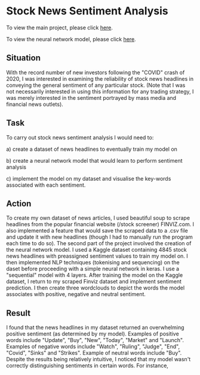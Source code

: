# Stock News Sentiment Analysis
To view the main project, please click [here](https://nbviewer.jupyter.org/github/tanyadyne/Stock_News_Sentiment_Analysis/blob/main/News_Sentiment_Analysis/Scraping_News.ipynb).

To view the neural network model, please click [here](https://nbviewer.jupyter.org/github/tanyadyne/Stock_News_Sentiment_Analysis/blob/main/News_Sentiment_Analysis/Natural_Language_Classification.ipynb).

## Situation
With the record number of new investors following the "COVID" crash of 2020, I was interested in examining the reliability of stock news headlines in conveying the general sentiment of any particular stock. (Note that I was not necessarily interested in using this information for any trading strategy, I was merely interested in the sentiment portrayed by mass media and financial news outlets). 

## Task
To carry out stock news sentiment analysis I would need to:

a) create a dataset of news headlines to eventually train my model on

b) create a neural network model that would learn to perform sentiment analysis

c) implement the model on my dataset and visualise the key-words associated with each sentiment.

## Action
To create my own dataset of news articles, I used beautiful soup to scrape headlines from the popular financial website (/stock screener) FINVIZ.com. I also implemented a feature that would save the scraped data to a .csv file and update it with new headlines (though I had to manually run the program each time to do so). The second part of the project involved the creation of the neural network model. I used a Kaggle dataset containing 4845 stock news headlines with preassigned sentiment values to train my model on. I then implemented NLP techniques (tokenising and sequencing) on the daset before proceeding with a simple neural network in keras. I use a "sequential" model with 4 layers. After training the model on the Kaggle dataset, I return to my scraped Finviz dataset and implement sentiment prediction. I then create three wordclouds to depict the words the model associates with positive, negative and neutral sentiment.

## Result
I found that the news headlines in my dataset returned an overwhelming positive sentiment (as determined by my model). Examples of positive words include "Update", "Buy", "New", "Today", "Market" and "Launch". Examples of negative words include "Watch", "Ruling", "Judge", "End", "Covid", "Sinks" and "Strikes". Example of neutral words include "Buy". Despite the results being relatively intuitive, I noticed that my model wasn't correctly distinguishing sentiments in certain words. For instance,

